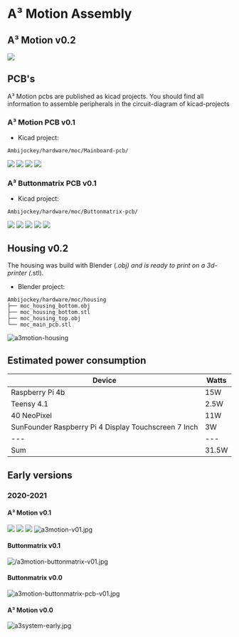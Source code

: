 # A³ Motion Assembly

## A³ Motion v0.2

![](pics_assembly/v02/a3motion-housing.JPG)

## PCB's
A³ Motion pcbs are published as kicad projects. You should find all information to assemble peripherals in the circuit-diagram of kicad-projects

### A³ Motion PCB v0.1
- Kicad project:

```
Ambijockey/hardware/moc/Mainboard-pcb/
```
![](pics_assembly/v01/a3motion-pcb-v01-front.jpg)
![](pics_assembly/v01/a3motion-pcb-v01-back.jpg)
![](pics_assembly/v01/a3motion-schematic.jpg)
![](pics_assembly/v01/a3motion-pcb-design.jpg)

### A³ Buttonmatrix PCB v0.1
- Kicad project:

```
Ambijockey/hardware/moc/Buttonmatrix-pcb/
```
![](pics_assembly/v01/a3motion-button-matrix-pcb-front.jpg)
![](pics_assembly/v01/a3motion-button-matrix-pcb-back.jpg)
![](pics_assembly/v01/a3motion-button-matrix-leds.jpg)
![](pics_assembly/v01/a3motion-buttons-schematic.jpg)
![](pics_assembly/v01/a3motion-buttons-pcb-design.jpg)

## Housing v0.2

The housing was build with Blender (*.obj) and is ready to print on a 3d-printer (*.stl).
- Blender project:
```
Ambijockey/hardware/moc/housing
├── moc_housing_bottom.obj
├── moc_housing_bottom.stl
├── moc_housing_top.obj
└── moc_main_pcb.stl
```
![a3motion-housing](pics_assembly/v01/a3motion-housing.png)

## Estimated power consumption
Device | Watts
---|---
Raspberry Pi 4b | 15W
Teensy 4.1 | 2.5W
40 NeoPixel | 11W
SunFounder Raspberry Pi 4 Display Touchscreen 7 Inch | 3W
---|---
Sum | 31.5W

## Early versions
### 2020-2021
#### A³ Motion v0.1
![](pics_assembly/v01/a3motion-prototype.jpg)
![](pics_assembly/v01/a3motion-wires.jpg)
![](pics_assembly/v01/a3motion-wires-01.jpg)
![a3motion-v01.jpg](pics_assembly/v00/a3motion-v01.jpg)
#### Buttonmatrix v0.1
![/a3motion-buttonmatrix-v01.jpg](pics_assembly/v00/a3motion-buttonmatrix-v01.jpg)
#### Buttonmatrix v0.0
![a3motion-buttonmatrix-pcb-v01.jpg](pics_assembly/v00/a3motion-buttonmatrix-pcb-v01.jpg)
#### A³ Motion v0.0
![a3system-early.jpg](pics_assembly/v00/a3system-early.jpg)